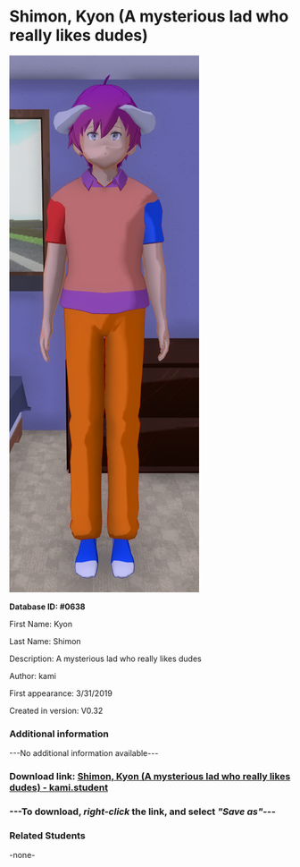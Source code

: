 # Shimon, Kyon (A mysterious lad who really likes dudes)

<img src="../../Files/Images/Shimon, Kyon (A mysterious lad who really likes dudes).png" title="Shimon, Kyon (A mysterious lad who really likes dudes) - kami">

**Database ID: #0638**

First Name: Kyon

Last Name: Shimon

Description: A mysterious lad who really likes dudes

Author: kami

First appearance: 3/31/2019

Created in version: V0.32

### Additional information

---No additional information available---

### Download link: <a href="https://raw.githubusercontent.com/Arbiter1223/Daigaku-Gurashi-Custom-Students/master/Files/Student%20Files/Shimon%2C%20Kyon%20(A%20mysterious%20lad%20who%20really%20likes%20dudes)%20-%20kami.student">Shimon, Kyon (A mysterious lad who really likes dudes) - kami.student</a>

### ---**To download, _right-click_ the link, and select _"Save as"_**---

### Related Students

-none-
